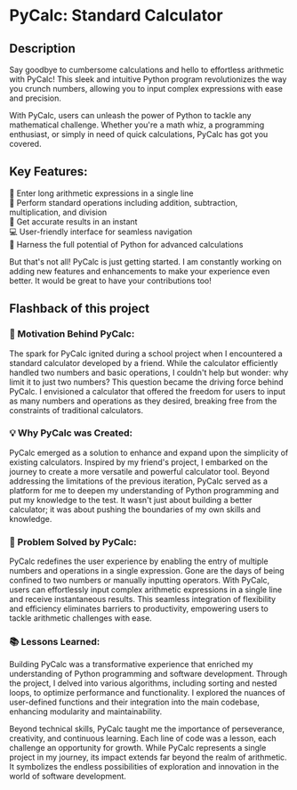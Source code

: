 <h1>
  PyCalc: Standard Calculator
</h1>

<h2>
  Description
</h2>
<p>
Say goodbye to cumbersome calculations and hello to effortless arithmetic with PyCalc! This sleek and intuitive Python program revolutionizes the way you crunch numbers, allowing you to input complex expressions with ease and precision.

With PyCalc, users can unleash the power of Python to tackle any mathematical challenge. Whether you're a math whiz, a programming enthusiast, or simply in need of quick calculations, PyCalc has got you covered.
</p>

<h2>
Key Features:
</h2>

<p>
🔢 Enter long arithmetic expressions in a single line
  <br>
🧮 Perform standard operations including addition, subtraction, multiplication, and division
  <br>
🎯 Get accurate results in an instant
  <br>
💻 User-friendly interface for seamless navigation
  <br>
🚀 Harness the full potential of Python for advanced calculations
  <br>

  But that's not all! PyCalc is just getting started. I am constantly working on adding new features and enhancements to make your experience even better. It would be great to have your contributions too!
  
</p>

<h2>
  Flashback of this project
</h2>
<p>
  <h3>
  🚀 Motivation Behind PyCalc:
  </h3>

The spark for PyCalc ignited during a school project when I encountered a standard calculator developed by a friend. While the calculator efficiently handled two numbers and basic operations, I couldn't help but wonder: why limit it to just two numbers? This question became the driving force behind PyCalc. I envisioned a calculator that offered the freedom for users to input as many numbers and operations as they desired, breaking free from the constraints of traditional calculators.

<h3>
💡 Why PyCalc was Created:
</h3>

PyCalc emerged as a solution to enhance and expand upon the simplicity of existing calculators. Inspired by my friend's project, I embarked on the journey to create a more versatile and powerful calculator tool. Beyond addressing the limitations of the previous iteration, PyCalc served as a platform for me to deepen my understanding of Python programming and put my knowledge to the test. It wasn't just about building a better calculator; it was about pushing the boundaries of my own skills and knowledge.

<h3>
🔧 Problem Solved by PyCalc:
</h3>

PyCalc redefines the user experience by enabling the entry of multiple numbers and operations in a single expression. Gone are the days of being confined to two numbers or manually inputting operators. With PyCalc, users can effortlessly input complex arithmetic expressions in a single line and receive instantaneous results. This seamless integration of flexibility and efficiency eliminates barriers to productivity, empowering users to tackle arithmetic challenges with ease.

<h3>
📚 Lessons Learned:
</h3>

Building PyCalc was a transformative experience that enriched my understanding of Python programming and software development. Through the project, I delved into various algorithms, including sorting and nested loops, to optimize performance and functionality. I explored the nuances of user-defined functions and their integration into the main codebase, enhancing modularity and maintainability.

Beyond technical skills, PyCalc taught me the importance of perseverance, creativity, and continuous learning. Each line of code was a lesson, each challenge an opportunity for growth. While PyCalc represents a single project in my journey, its impact extends far beyond the realm of arithmetic. It symbolizes the endless possibilities of exploration and innovation in the world of software development.
</p>
